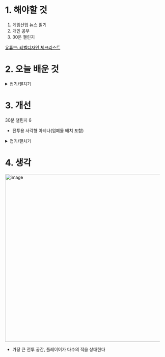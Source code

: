 
# 1. 해야할 것

1. 게임산업 뉴스 읽기 
2. 개인 공부
3. 30분 챌린지

[유튜브: 레벨디자인 체크리스트](https://youtu.be/wJEaWQz4180?feature=shared)

# 2. 오늘 배운 것

<details>
<summary>접기/펼치기</summary>

## 레벨디자인 체크리스트
### 1. 너무 넓은 공간
공간이 너무 크면 플레이어가 계속 이동해야하고, NPC와 다른 플레이어가 작게 보일 수 있다.\
또한, 플레이어의 주의를 집중시키기 어렵고 더 많은 작업량을 요구한다

### 2. 지나친 대칭
대칭 공간은 플레이어가 방향을 잃게 만들고, 흥미로운 선택지를 제공하기 힘들다.\
대칭적인 공간을 다룰 때는 비대칭적인 요소로 채워 경험에서 대칭을 깨는 것이 좋다

### 3. 평평한 구조
수직적인 요소를 놓치면 레벨의 다양성, 극적인 요소, 그리고 흥미로운 게임플레이 부족해집니다.

### 4. 지나친 개방 공간
환경 변화, 적 스폰 등 변화시킬 공간을 없애서 스크립팅이 어려워질 수 있고 탐험 동기를 떨어뜨린다.

### 5. 텅 빈 공간
플레이어는 흥미로운 요소가 부족한 레벨을 단순히 달리기만 하게 된다. 밀도 높게 만드는 것이 좋다.

### 6. 선형적인 디자인
모든 플레이어가 동일한 방식으로 플레이할 것이라고 가정하고 디자인하면 안된다.

### 7. 유사/반복 공간
벨의 각 부분이 시각적으로나 상호작용적으로 서로 구별되도록 만들어야 합니다.\
레벨이 시작, 중간, 끝을 가진 의미 있는 여정처럼 느껴지게 해야 합니다 .

### 8. 일반적인 디자인
든 게임에 적용될 수 있을 것 같은 레벨을 만들지 않아야 합니다.\
대신, 특정 게임의 독특하고 흥미로운 점을 강조하고 보여주는 레벨을 만드는 데 집중해야 합니다.


</details>




# 3. 개선

30분 챌린지 6
- 전투용 사각형 아레나(엄폐물 배치 포함)

<details>
<summary>접기/펼치기</summary>



# 🎮 Blocktober 30일 체크리스트

## 🔹 Week 1: 기본 공간 감각 익히기 (Flow & Scale)
- [ ] 1일차: 좁은 복도 (긴장감과 시야 제한)  
- [ ] 2일차: 넓은 광장 (개방감, 시야 확보)  
- [ ] 3일차: 계단 + 고저차 공간 (시야 변화를 체험)  
- [ ] 4일차: 교차로 / 분기점 (플레이어 선택 유도)  
- [ ] 5일차: 복도 → 큰 방 → 복도 (기본 레벨 루프)  
- [ ] 6일차: 전투용 사각형 아레나 (엄폐물 배치 포함)  
- [ ] 7일차: 복습 – 지금까지 만든 블록아웃 연결하기  

---

## 🔹 Week 2: 플레이어 유도 & 탐험 (Landmark & Guidance)
- [ ] 8일차: 랜드마크가 보이는 시작 지점 (멀리 보이는 목표물)  
- [ ] 9일차: 빛으로 유도되는 좁은 복도  
- [ ] 10일차: 수직 이동 공간 (엘리베이터/사다리/낭떠러지)  
- [ ] 11일차: “한눈에 보이는 길 vs 숨겨진 길” 구조  
- [ ] 12일차: 루프 구조 (시작과 끝이 연결되는 맵)  
- [ ] 13일차: 시야 차단 → 돌면 놀라움이 있는 공간  
- [ ] 14일차: 복습 – 자연스럽게 목표 지점에 도달하는 블록아웃 제작  

---

## 🔹 Week 3: 전투 & 퍼즐 구조 (Challenge & Encounter)
- [ ] 15일차: 엄폐물 + 고저차 있는 전투 공간  
- [ ] 16일차: 좁은 다리 위 전투 (위험 + 긴장감)  
- [ ] 17일차: 플레이어를 분리시키는 구조 (협동 게임 상상)  
- [ ] 18일차: 잠긴 문 + 스위치 퍼즐 (간단한 조건 달기)  
- [ ] 19일차: 위험 구역(낭떠러지, 함정) + 안전 구역 대비  
- [ ] 20일차: 연속 전투 구간 (휴식 없이 몰아치는 구조)  
- [ ] 21일차: 복습 – 퍼즐 + 전투 혼합된 블록아웃  

---

## 🔹 Week 4: 내러티브 & 몰입 (Story & Atmosphere)
- [ ] 22일차: 시작 지점 = 안전한 허브 공간  
- [ ] 23일차: 폐허 도시 / 무너진 건물 느낌 블록아웃  
- [ ] 24일차: 긴장감 있는 복도 → 갑자기 확 트이는 공간 (심리 대비)  
- [ ] 25일차: 환경 스토리텔링 (구조물 배치로 상황 전달)  
- [ ] 26일차: 보스 전용 아레나 (입장 → 클라이맥스 → 탈출 루트)  
- [ ] 27일차: 탐험형 오픈존 (중앙에 랜드마크, 주변에 작은 이벤트 구역)  
- [ ] 28일차: 플레이어 귀환 루트 (시작 지점으로 돌아오게 설계)  
- [ ] 29일차: 최종 레벨 – 지금까지 배운 것 종합 블록아웃  
- [ ] 30일차: 회고 – 한 달 작업 정리, 노트/노션 기록  

---

## ✅ 팁

* 하루에 **완성도 100%** 필요 없음 → “아이디어 스케치” 수준 OK
* 제작 툴: Unreal Engine (Geometry Editing / BSP), Unity (ProBuilder) 추천
* 공유: 트위터(X), ArtStation, 노션 → #Blocktober 태그 붙이면 피드백 받을 확률 높음
* 가장 중요한 건 **반복** + **기록**입니다.


</details>



# 4. 생각
<img width="874" height="545" alt="image" src="https://github.com/user-attachments/assets/db237d90-8633-4451-a6ec-d92d5eb1b00b" />

- 가장 큰 전투 공간, 플레이어가 다수의 적을 상대한다
